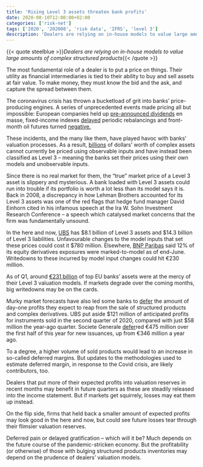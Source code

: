```yaml
---
title: 'Rising Level 3 assets threaten bank profits'
date: 2020-08-10T12:00:00+02:00
categories: ['risk-net']
tags: ['2020', '202008', 'risk data', 'IFRS', 'level 3']
description: 'Dealers are relying on in-house models to value large amounts of complex structured products'
---
```


{{< quote steelblue >}}_Dealers are relying on in-house models to value large amounts of complex structured products_{{< /quote >}}

The most fundamental role of a dealer is to put a price on things. Their utility as financial intermediaries is tied to their ability to buy and sell assets at fair value. To make money, they must know the bid and the ask, and capture the spread between them.

The coronavirus crisis has thrown a bucketload of grit into banks’ price-producing engines. A series of unprecedented events made pricing all but impossible: European companies held up [pre-announced dividends](https://www.risk.net/derivatives/7516791/dividend-delays-upend-pricing-of-eurostoxx-futures-options) en masse, fixed-income indexes [delayed](https://www.risk.net/investing/risk-management/7520796/index-delays-leave-passive-bond-funds-in-purgatory) periodic rebalancings and front-month oil futures turned [negative.](https://www.risk.net/investing/7545926/quants-puzzle-over-how-to-handle-negative-oil-prices)

These incidents, and the many like them, have played havoc with banks’ valuation processes. As a result, [billions](https://www.risk.net/risk-quantum/7559571/mark-to-model-assets-surge-at-top-us-banks-in-q1) of dollars’ worth of complex assets cannot currently be priced using observable inputs and have instead been classified as Level 3 – meaning the banks set their prices using their own models and unobservable inputs.

Since there is no real market for them, the “true” market price of a Level 3 asset is slippery and mysterious. A bank loaded with Level 3 assets could run into trouble if its portfolio is worth a lot less than its model says it is. Back in 2008, a discrepancy in how Lehman Brothers accounted for its Level 3 assets was one of the red flags that hedge fund manager David Einhorn cited in his infamous speech at the Ira W. Sohn Investment Research Conference – a speech which catalysed market concerns that the firm was fundamentally unsound.

In the here and now, [UBS](https://www.risk.net/risk-quantum/7658421/valuation-risks-fell-at-ubs-in-q2) has $8.1 billion of Level 3 assets and $14.3 billion of Level 3 liabilities. Unfavourable changes to the model inputs that set these prices could cost it $780 million. Elsewhere, [BNP Paribas](https://www.risk.net/risk-quantum/7661891/bnp-tags-eu10bn-of-equity-derivatives-as-hard-to-value) said 12% of its equity derivatives exposures were marked-to-model as of end-June. Writedowns to these incurred by model input changes could hit €230 million.

As of Q1, around [€231 billion](https://www.risk.net/risk-quantum/7659741/mark-to-model-assets-spiked-at-eurozone-banks-in-q1) of top EU banks’ assets were at the mercy of their Level 3 valuation models. If markets degrade over the coming months, big writedowns may be on the cards.

Murky market forecasts have also led some banks to [defer](https://www.risk.net/risk-quantum/6904131/natixis-defers-eu120-million-of-trade-profits-in-h1) the amount of day-one profits they expect to reap from the sale of structured products and complex derivatives. UBS put aside $121 million of anticipated profits for instruments sold in the second quarter of 2020, compared with just $58 million the year-ago quarter. Societe Generale [defer](https://www.risk.net/risk-quantum/6904131/natixis-defers-eu120-million-of-trade-profits-in-h1)red €475 million over the first half of this year for new issuances, up from €346 million a year ago.

To a degree, a higher volume of sold products would lead to an increase in so-called deferred margins. But updates to the methodologies used to estimate deferred margin, in response to the Covid crisis, are likely contributors, too.

Dealers that put more of their expected profits into valuation reserves in recent months may benefit in future quarters as these are steadily released into the income statement. But if markets get squirrely, losses may eat them up instead.

On the flip side, firms that held back a smaller amount of expected profits may look good in the here and now, but could see future losses tear through their flimsier valuation reserves.

Deferred pain or delayed gratification – which will it be? Much depends on the future course of the pandemic-stricken economy. But the profitability (or otherwise) of those with bulging structured products inventories may depend on the prudence of dealers’ valuation models.

